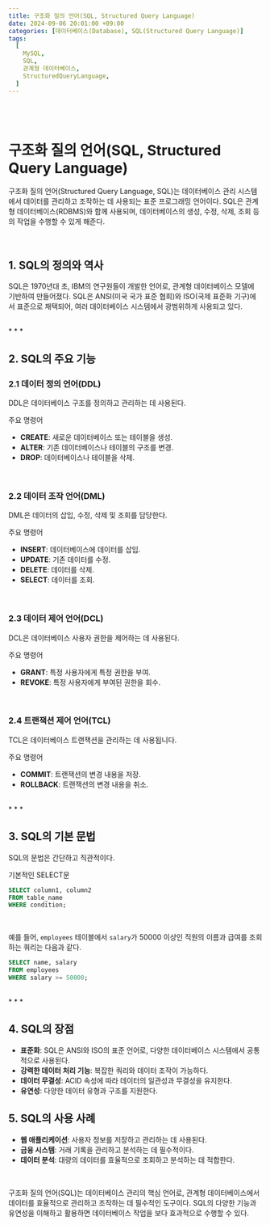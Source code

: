 ```yaml
---
title: 구조화 질의 언어(SQL, Structured Query Language)
date: 2024-09-06 20:01:00 +09:00
categories: [데이터베이스(Database), SQL(Structured Query Language)]
tags:
  [
    MySQL,
    SQL,
    관계형 데이터베이스,
    StructuredQueryLanguage,
  ]
---
```


<br/>
<br/>

# 구조화 질의 언어(SQL, Structured Query Language)
구조화 질의 언어(Structured Query Language, SQL)는 데이터베이스 관리 시스템에서 데이터를 관리하고 조작하는 데 사용되는 표준 프로그래밍 언어이다. SQL은 관계형 데이터베이스(RDBMS)와 함께 사용되며, 데이터베이스의 생성, 수정, 삭제, 조회 등의 작업을 수행할 수 있게 해준다.  

<br/>

## 1. SQL의 정의와 역사
SQL은 1970년대 초, IBM의 연구원들이 개발한 언어로, 관계형 데이터베이스 모델에 기반하여 만들어졌다. SQL은 ANSI(미국 국가 표준 협회)와 ISO(국제 표준화 기구)에서 표준으로 채택되어, 여러 데이터베이스 시스템에서 광범위하게 사용되고 있다.  

<br/>
* * *
<br/>

## 2. SQL의 주요 기능
### 2.1 데이터 정의 언어(DDL)
DDL은 데이터베이스 구조를 정의하고 관리하는 데 사용된다.  

주요 명령어
- **CREATE**: 새로운 데이터베이스 또는 테이블을 생성.
- **ALTER**: 기존 데이터베이스나 테이블의 구조를 변경.
- **DROP**: 데이터베이스나 테이블을 삭제.  

<br/>

### 2.2 데이터 조작 언어(DML)
DML은 데이터의 삽입, 수정, 삭제 및 조회를 담당한다.  

주요 명령어
- **INSERT**: 데이터베이스에 데이터를 삽입.
- **UPDATE**: 기존 데이터를 수정.
- **DELETE**: 데이터를 삭제.
- **SELECT**: 데이터를 조회.  

<br/>

### 2.3 데이터 제어 언어(DCL)
DCL은 데이터베이스 사용자 권한을 제어하는 데 사용된다.  

주요 명령어
- **GRANT**: 특정 사용자에게 특정 권한을 부여.
- **REVOKE**: 특정 사용자에게 부여된 권한을 회수.  

<br/>

### 2.4 트랜잭션 제어 언어(TCL)
TCL은 데이터베이스 트랜잭션을 관리하는 데 사용됩니다.  

주요 명령어
- **COMMIT**: 트랜잭션의 변경 내용을 저장.
- **ROLLBACK**: 트랜잭션의 변경 내용을 취소.  

<br/>
* * *
<br/>

## 3. SQL의 기본 문법
SQL의 문법은 간단하고 직관적이다.  

기본적인 SELECT문
```sql
SELECT column1, column2
FROM table_name
WHERE condition;
```
<br/>

예를 들어, `employees` 테이블에서 `salary`가 50000 이상인 직원의 이름과 급여를 조회하는 쿼리는 다음과 같다.

```sql
SELECT name, salary
FROM employees
WHERE salary >= 50000;
```

<br/>
* * *
<br/>

## 4. SQL의 장점
- **표준화**: SQL은 ANSI와 ISO의 표준 언어로, 다양한 데이터베이스 시스템에서 공통적으로 사용된다.
- **강력한 데이터 처리 기능**: 복잡한 쿼리와 데이터 조작이 가능하다.
- **데이터 무결성**: ACID 속성에 따라 데이터의 일관성과 무결성을 유지한다.
- **유연성**: 다양한 데이터 유형과 구조를 지원한다.  

## 5. SQL의 사용 사례
- **웹 애플리케이션**: 사용자 정보를 저장하고 관리하는 데 사용된다.
- **금융 시스템**: 거래 기록을 관리하고 분석하는 데 필수적이다.
- **데이터 분석**: 대량의 데이터를 효율적으로 조회하고 분석하는 데 적합한다.  

<br/>

구조화 질의 언어(SQL)는 데이터베이스 관리의 핵심 언어로, 관계형 데이터베이스에서 데이터를 효율적으로 관리하고 조작하는 데 필수적인 도구이다. SQL의 다양한 기능과 유연성을 이해하고 활용하면 데이터베이스 작업을 보다 효과적으로 수행할 수 있다. 

